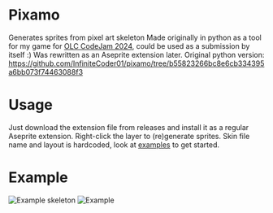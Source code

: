 # Pixamo
Generates sprites from pixel art skeleton
Made originally in python as a tool for my game for
[OLC CodeJam 2024](https://itch.io/jam/olc-codejam-2024),
could be used as a submission by itself :)
Was rewritten as an Aseprite extension later.
Original python version: https://github.com/InfiniteCoder01/pixamo/tree/b55823266bc8e6cb334395a6bb073f74463088f3 

# Usage
Just download the extension file from releases and install it as a regular
Aseprite extension. Right-click the layer to (re)generate sprites.
Skin file name and layout is hardcoded, look at [examples](https://github.com/InfiniteCoder01/pixamo/tree/master/examples) to get started.

# Example
![Example skeleton](https://github.com/InfiniteCoder01/pixamo)
![Example](https://github.com/InfiniteCoder01/pixamo)
